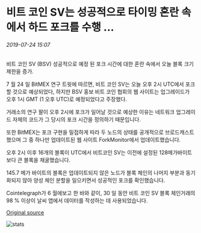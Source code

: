 # 비트 코인 SV는 성공적으로 타이밍 혼란 속에서 하드 포크를 수행 ...

###### 2019-07-24 15:07

비트 코인 SV (BSV) 성공적으로 예정 된 포크 시간에 대한 혼란 속에서 오늘 블록 크기 제한을 증가.

7 월 24 일 BitMEX 연구 트윗에 따르면, 비트 코인 SV는 오늘 오후 2시 UTC에서 포크 할 것으로 예상되었다, 하지만 BSV 홍보 비트 코인 협회의 웹 사이트는 업그레이드가 오후 1시 GMT (1 오후 UTC)로 예정되었다고 주장했다.

거래소의 연구 팔이 오후 2시에 포크가 일어날 것으로 예상한 이유는 네트워크 업그레이드 자체의 코드가 그 당시의 포크 시간을 정의하기 때문입니다.

또한 BitMEX는 포크 구현을 밀접하게 따라 두 노드의 상태를 공개적으로 브로드캐스트했으며 그 중 하나만 업데이트된 웹 사이트 ForkMonitor에서 업데이트했습니다.

오후 2시 이후 16개의 블록이 UTC에서 비트코인 SV는 이전에 설정된 128메가바이트보다 큰 블록을 채굴했습니다.

145.7 메가 바이트의 블록은 업데이트되지 않은 노드가 블록 체인의 나머지 부분과 동기화되지 않아 양성 체인 분할을 일으키면서 성공적인 포크를 확인했습니다.

Cointelegraph가 6 월에보고 한 바와 같이, 30 일 동안 비트 코인 SV 블록 체인거래의 98 % 이상이 날씨 앱에서 데이터를 작성하는 데 사용되었습니다.

[Original source](https://cointelegraph.com/news/bitcoin-sv-successfully-performed-a-hard-fork-amid-timing-confusion)

![stats](https://c.statcounter.com/11760860/0/a89fa40b/1/ "stats")